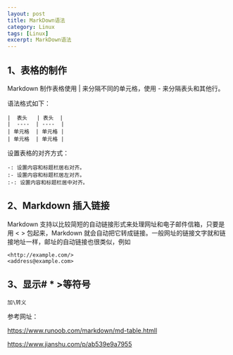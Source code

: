 ```yaml
---
layout: post
title: MarkDown语法
category: Linux
tags: [Linux]
excerpt: MarkDown语法
---
```


## 1、表格的制作 ##

Markdown 制作表格使用 | 来分隔不同的单元格，使用 - 来分隔表头和其他行。

语法格式如下：


	|  表头   | 表头  |
	|  ----  | ----  |
	| 单元格  | 单元格 |
	| 单元格  | 单元格 |


设置表格的对齐方式：

	-: 设置内容和标题栏居右对齐。
	:- 设置内容和标题栏居左对齐。
	:-: 设置内容和标题栏居中对齐。

## 2、Markdown 插入链接 ##

Markdown 支持以比较简短的自动链接形式来处理网址和电子邮件信箱，只要是用 < > 包起来，Markdown 就会自动把它转成链接。一般网址的链接文字就和链接地址一样，邮址的自动链接也很类似，例如

	<http://example.com/>
	<address@example.com>


## 3、显示# * >等符号 ##

	加\转义


参考网址：

<https://www.runoob.com/markdown/md-table.htmll>

<https://www.jianshu.com/p/ab539e9a7955>


